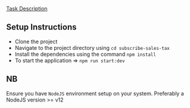 [Task Description](task.md)

## Setup Instructions
* Clone the project
* Navigate to the project directory using `cd subscribe-sales-tax`
* Install the dependencies using the command `npm install`
* To start the application => `npm run start:dev`

## NB
Ensure you have `NodeJS` environment setup on your system. Preferably a NodeJS version >= v12
